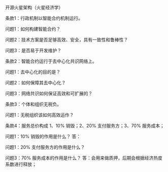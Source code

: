 开源火星架构（火星经济学）


条款1：行政机制以智能合约机制运行。

问题1：如何构建智能合约？

问题2：技术方案是否足够高效、安全，具有一致性和鲁棒性？

问题3：是否易于开发维护？


条款2：智能合约运行于去中心化共识网络上。

问题1：去中心化的目的是？

问题2：如何保障其去中心化？

问题3：网络共识如何保证高效和可扩展的？



条款3：个体和组织无税负。

问题1：无税组织该如何高效运作？


条款4：服务总价构成 1、10% 销毁；2、20% 支付服务方；3、70% 服务成本；

问题1：10% 销毁的作用是什么？
答：

问题1：20% 支付服务方的作用是什么？

问题3：70% 服务成本的作用是什么？
答：会用来做质押，后期会根据经济热度系数进行释放；



